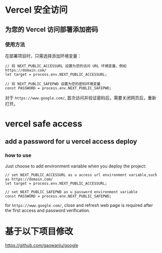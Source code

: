 # Vercel 安全访问
## 为您的 Vercel 访问部署添加密码
### 使用方法
在部署项目时，只需选择添加环境变量：
```
// 将 NEXT_PUBLIC_ACCESSURL 设置为您的访问 URL 环境变量，例如 https://domain.com/
let target = process.env.NEXT_PUBLIC_ACCESSURL;

// 将 NEXT_PUBLIC_SAFEPWD 设置为您的密码环境变量
const PASSWORD = process.env.NEXT_PUBLIC_SAFEPWD;
```
对于 `https://www.google.com/`, 首次访问并验证密码后，需要关闭网页后，重新打开。

# vercel safe access
## add a password for u vercel access deploy
### how to use
Just choose to add  environment variable when you deploy the project:
```
// set NEXT_PUBLIC_ACCESSURL as u access url environment variable,such as https://domain.com/
let target = process.env.NEXT_PUBLIC_ACCESSURL;

// set NEXT_PUBLIC_SAFEPWD as u password environment variable
const PASSWORD = process.env.NEXT_PUBLIC_SAFEPWD;
```
for `https://www.google.com/`, close and refresh web page is required after the first access and password verification.
# 基于以下项目修改
https://github.com/gaowanlu/google

